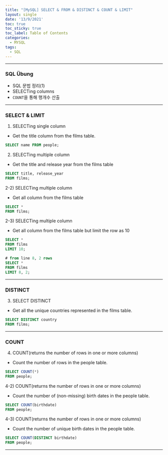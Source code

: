 ```yaml
---
title: "[MySQL] SELECT & FROM & DISTINCT & COUNT & LIMIT"
layout: single
date: '13/9/2021'
toc: true
toc_sticky: true
toc_label: Table of Contents
categories:
  - MYSQL
tags:
  - SQL
---
```


---
### SQL Übung 
* SQL 문법 정리(1)
* SELECTing columns
* ```COUNT```을 통해 행개수 산출

---

### SELECT & LIMIT
1) SELECTing single column
* Get the title column from the films table.

```sql
SELECT name FROM people;
```

2) SELECTing multiple column
* Get the title and release year from the films table

```sql
SELECT title, release_year 
FROM films;
```

2-2) SELECTing multiple column
* Get all column from the films table

```sql
SELECT *
FROM films;
```

2-3) SELECTing multiple column
* Get all column from the films table but limit the row as 10

```sql
SELECT *
FROM films
LIMIT 10;

# from line 8, 2 rows
SELECT *
FROM films
LIMIT 8, 2;
```
---

### DISTINCT
3) SELECT DISTINCT
* Get all the unique countries represented in the films table.

```sql
SELECT DISTINCT country 
FROM films;
```
---

### COUNT
4) COUNT(returns the number of rows in one or more columns)
* Count the number of rows in the people table.

```sql
SELECT COUNT(*)
FROM people;
```

4-2) COUNT(returns the number of rows in one or more columns)
* Count the number of (non-missing) birth dates in the people table.

```sql
SELECT COUNT(birthdate)
FROM people;
```

4-3) COUNT(returns the number of rows in one or more columns)
* Count the number of unique birth dates in the people table.

```sql
SELECT COUNT(DISTINCT birthdate)
FROM people;
```

---
